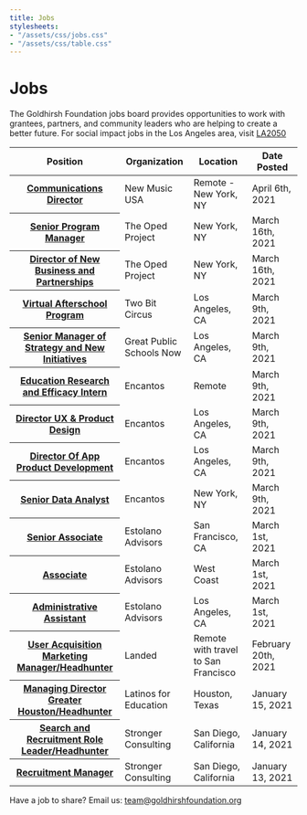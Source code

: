 ```yaml
---
title: Jobs
stylesheets:
- "/assets/css/jobs.css"
- "/assets/css/table.css"
---
```


Jobs
===========

The Goldhirsh Foundation jobs board provides opportunities to work with grantees, partners, and community leaders who are helping to create a better future.
For social impact jobs in the Los Angeles area, visit [LA2050](www.la2050.com/Jobs)

<table>
<thead>
<tr>
  <th scope="col">Position</th>
  <th scope="col">Organization</th>
  <th scope="col">Location</th>
  <th scope="col">Date Posted</th>
<tr>
<thead>
<tbody>

<tr>
  <th scope="row"><a href="https://www.newmusicusa.org/content/comms-director/">Communications Director</a></th>
  <td>New Music USA</td>
  <td>Remote - New York, NY</td>
  <td>April 6th, 2021</td>
</tr>

<tr>
  <th scope="row"><a href="https://app.trinethire.com/companies/17306-the-oped-project-llc/jobs/31675-senior-program-manager">Senior Program Manager</a></th>
  <td>The Oped Project</td>
  <td>New York, NY</td>
  <td>March 16th, 2021</td>
</tr>

<tr>
  <th scope="row"><a href="https://app.trinethire.com/companies/17306-the-oped-project-llc/jobs/35844-director-of-new-business-and-partnerships">Director of New Business and Partnerships</a></th>
  <td>The Oped Project</td>
  <td>New York, NY</td>
  <td>March 16th, 2021</td>
</tr>
   
 <tr>
  <th scope="row"><a href="http://twobitcircus.org/jobs/">Virtual Afterschool Program</a></th>
  <td>Two Bit Circus</td>
  <td>Los Angeles, CA</td>
  <td>March 9th, 2021</td>
</tr>
   
<tr>
  <th scope="row"><a href="https://www.linkedin.com/jobs/view/senior-manager-of-strategy-and-new-initiatives-at-great-public-schools-now-117222231/?utm_campaign=google_jobs_apply&utm_source=google_jobs_apply&utm_medium=organic">Senior Manager of Strategy and New Initiatives</a></th>
  <td>Great Public Schools Now</td>
  <td>Los Angeles, CA</td>
  <td>March 9th, 2021</td>
</tr>

<tr>
  <th scope="row"><a href="https://jobs.lever.co/encantos/bb12a3d6-29e3-48da-acfa-7fbb14359f53">Education Research and Efficacy Intern</a></th>
  <td>Encantos</td>
  <td>Remote</td>
  <td>March 9th, 2021</td>
</tr>

<tr>
  <th scope="row"><a href="https://jobs.lever.co/encantos/c3b93c6b-b8c8-4ff1-9278-72cf29b25886">Director UX & Product Design</a></th>
  <td>Encantos</td>
  <td>Los Angeles, CA</td>
  <td>March 9th, 2021</td>
</tr>

<tr>
  <th scope="row"><a href="https://jobs.lever.co/encantos/f093e79d-5efa-4b14-9a0d-019265de79c1">Director Of App Product Development</a></th>
  <td>Encantos</td>
  <td>Los Angeles, CA</td>
  <td>March 9th, 2021</td>
</tr>

<tr>
  <th scope="row"><a href="https://jobs.lever.co/encantos/f0ab82a0-fc11-4167-a839-76473fbbe3f6">Senior Data Analyst</a></th>
  <td>Encantos</td>
  <td>New York, NY</td>
  <td>March 9th, 2021</td>
</tr>

<tr>
  <th scope="row"><a href="https://static1.squarespace.com/static/5a1ef673a803bb61182df313/t/603c61ed4f7eff1aa500d294/1614569966810/Estolano+Advisors+Sr.+Assoc+Posting+%28Bay+Area%29.2.28.21.pdf">Senior Associate</a></th>
  <td>Estolano Advisors</td>
  <td>San Francisco, CA</td>
  <td>March 1st, 2021</td>
</tr>

<tr>
  <th scope="row"><a href="https://static1.squarespace.com/static/5a1ef673a803bb61182df313/t/603c62079295ad0aaf714543/1614569992716/Estolano+Advisors+Assoc+Posting+%282.28.21%29.pdf">Associate</a></th>
  <td>Estolano Advisors</td>
  <td>West Coast</td>
  <td>March 1st, 2021</td>
</tr>

<tr>
  <th scope="row"><a href="https://static1.squarespace.com/static/5a1ef673a803bb61182df313/t/6021e21e1f696e561fa5b647/1612833311096/Estolano+Advisors+Administrative+Assistant+020821.pdf">Administrative Assistant</a></th>
  <td>Estolano Advisors</td>
  <td>Los Angeles, CA</td>
  <td>March 1st, 2021</td>
</tr>

<tr>
  <th scope="row"><a href="https://jobs.lever.co/landed/517f1278-0af4-4497-8bf9-22c466587ff6">User Acquisition Marketing Manager/Headhunter</a></th>
  <td>Landed</td>
  <td>Remote with travel to San Francisco</td>
  <td>February 20th, 2021</td>
</tr>

<tr>
  <th scope="row"><a href="https://strongerconsulting.com/opportunities/#op-425126-managing-director-md-greater-houston-">Managing Director Greater Houston/Headhunter</a></th>
  <td>Latinos for Education</td>
  <td>Houston, Texas</td>
  <td>January 15, 2021</td>
</tr>

<tr>
  <th scope="row"><a href="https://strongerconsulting.com/opportunities/#op-429544-search-and-recruitment-role-leaderheadhunter-">Search and Recruitment Role Leader/Headhunter</a></th>
  <td>Stronger Consulting</td>
  <td>San Diego, California</td>
  <td>January 14, 2021</td>
</tr>

<tr>
  <th scope="row"><a href="https://strongerconsulting.com/opportunities/#op-429468-manager-recuitment">Recruitment Manager</a></th>
  <td>Stronger Consulting</td>
  <td>San Diego, California</td>
  <td>January 13, 2021</td>
</tr>


</tbody>
</table>

 
  

 





Have a job to share? Email us: <a href="mailto:team@goldhirshfoundation.org">team@goldhirshfoundation.org</a>


